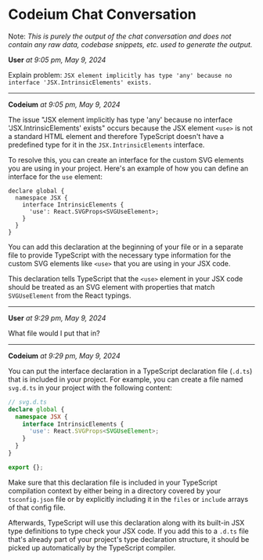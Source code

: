# Codeium Chat Conversation

Note: _This is purely the output of the chat conversation and does not contain any raw data, codebase snippets, etc. used to generate the output._

**User** _at 9:05 pm, May 9, 2024_

Explain problem: `JSX element implicitly has type 'any' because no interface 'JSX.IntrinsicElements' exists.`

---

**Codeium** _at 9:05 pm, May 9, 2024_

The issue "JSX element implicitly has type 'any' because no interface 'JSX.IntrinsicElements' exists" occurs because the JSX element `<use>` is not a standard HTML element and therefore TypeScript doesn't have a predefined type for it in the `JSX.IntrinsicElements` interface.

To resolve this, you can create an interface for the custom SVG elements you are using in your project. Here's an example of how you can define an interface for the `use` element:

```tsx
declare global {
  namespace JSX {
    interface IntrinsicElements {
      'use': React.SVGProps<SVGUseElement>;
    }
  }
}
```

You can add this declaration at the beginning of your file or in a separate file to provide TypeScript with the necessary type information for the custom SVG elements like `<use>` that you are using in your JSX code.

This declaration tells TypeScript that the `<use>` element in your JSX code should be treated as an SVG element with properties that match `SVGUseElement` from the React typings.

---

**User** _at 9:29 pm, May 9, 2024_

What file would I put that in?

---

**Codeium** _at 9:29 pm, May 9, 2024_

You can put the interface declaration in a TypeScript declaration file (`.d.ts`) that is included in your project. For example, you can create a file named `svg.d.ts` in your project with the following content:

```typescript
// svg.d.ts
declare global {
  namespace JSX {
    interface IntrinsicElements {
      'use': React.SVGProps<SVGUseElement>;
    }
  }
}

export {};
```

Make sure that this declaration file is included in your TypeScript compilation context by either being in a directory covered by your `tsconfig.json` file or by explicitly including it in the `files` or `include` arrays of that config file.

Afterwards, TypeScript will use this declaration along with its built-in JSX type definitions to type check your JSX code. If you add this to a `.d.ts` file that's already part of your project's type declaration structure, it should be picked up automatically by the TypeScript compiler.